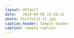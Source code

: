 ```yaml
---
layout: default
date:   2014-04-06 23:26:12
photo: Portfolio-21.jpg
caption_header: Sample header
caption: sample caption
---
```

